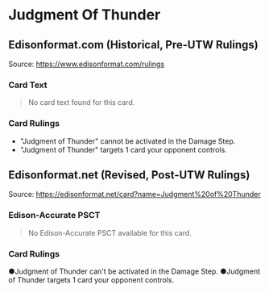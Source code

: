 # Judgment Of Thunder

## Edisonformat.com (Historical, Pre-UTW Rulings)

Source: https://www.edisonformat.com/rulings

### Card Text

> No card text found for this card.

### Card Rulings

*   "Judgment of Thunder" cannot be activated in the Damage Step.
*   "Judgment of Thunder" targets 1 card your opponent controls.

## Edisonformat.net (Revised, Post-UTW Rulings)

Source: https://edisonformat.net/card?name=Judgment%20of%20Thunder

### Edison-Accurate PSCT

> No Edison-Accurate PSCT available for this card.

### Card Rulings

●Judgment of Thunder can't be activated in the Damage Step.
●Judgment of Thunder targets 1 card your opponent controls.
            